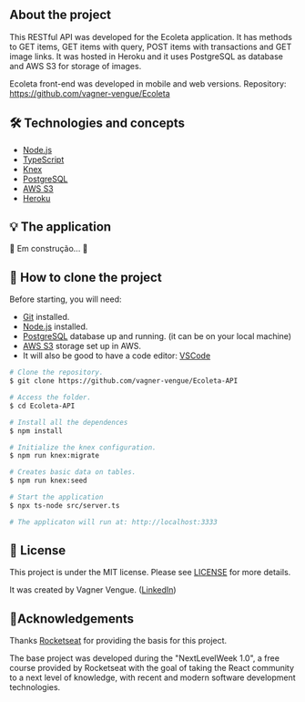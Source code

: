 ## About the project

This RESTful API was developed for the Ecoleta application. It has methods to GET items, GET items with query, POST items with transactions and GET image links.
It was hosted in Heroku and it uses PostgreSQL as database and AWS S3 for storage of images.

Ecoleta front-end was developed in mobile and web versions. Repository: https://github.com/vagner-vengue/Ecoleta


## 🛠 Technologies and concepts
- [Node.js][nodejs]
- [TypeScript][typescript]
- [Knex][knex]
- [PostgreSQL][postgreSQL]
- [AWS S3][aws_s3]
- [Heroku][heroku]


## 💡 The application
🚧 Em construção... 🚧

## 🎲 How to clone the project

Before starting, you will need:
- [Git](https://git-scm.com) installed.
- [Node.js][nodejs] installed.
- [PostgreSQL][postgreSQL] database up and running. (it can be on your local machine)
- [AWS S3][aws_s3] storage set up in AWS.
- It will also be good to have a code editor: [VSCode][vscode]

```bash
# Clone the repository.
$ git clone https://github.com/vagner-vengue/Ecoleta-API

# Access the folder.
$ cd Ecoleta-API

# Install all the dependences
$ npm install

# Initialize the knex configuration.
$ npm run knex:migrate

# Creates basic data on tables.
$ npm run knex:seed

# Start the application
$ npx ts-node src/server.ts

# The applicaton will run at: http://localhost:3333
```


## 📝 License

This project is under the MIT license. Please see [LICENSE](license) for more details.

It was created by Vagner Vengue. ([LinkedIn](https://br.linkedin.com/in/vagner-vengue-aa8b5b19))


## 🙏Acknowledgements

Thanks [Rocketseat][rocketseat] for providing the basis for this project.

The base project was developed during the "NextLevelWeek 1.0", a free course provided by Rocketseat with the goal of taking the React community to a next level of knowledge, with recent and modern software development technologies.

[typescript]: https://www.typescriptlang.org/
[nodejs]: https://nodejs.org/
[knex]: http://knexjs.org/
[postgreSQL]: https://www.postgresql.org/
[aws_s3]: https://aws.amazon.com/pt/s3/
[heroku]: https://www.heroku.com/
[vscode]: https://code.visualstudio.com/
[license]: https://github.com/vagner-vengue/Ecoleta-API/blob/aea79045854e3e53d70c9340d64d178e8d929832/LICENSE
[rocketseat]: https://rocketseat.com.br
